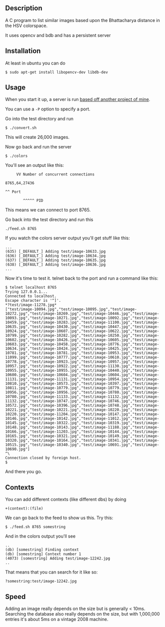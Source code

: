 ## Description
A C program to list similar images based upon the Bhattacharya distance in the HSV colorspace.

It uses opencv and bdb and has a persistent server

## Installation

At least in ubuntu you can do

    $ sudo apt-get install libopencv-dev libdb-dev

## Usage

When you start it up, a server is run [based off another project of mine](https://github.com/kristopolous/proxy).

You can use a `-P` option to specify a port.

Go into the test directory and run

    $ ./convert.sh

This will create 26,000 images.

Now go back and run the server

    $ ./colors

You'll see an output like this:

         VV Number of concurrent connections

    8765,64,27436

    ^^ Port

            ^^^^^ PID

This means we can connect to port 8765. 

Go back into the test directory and run this

    ./feed.sh 8765

If you watch the colors server output you'll get stuff like this:

    
    ...
    (635) [_DEFAULT_] Adding test/image-10633.jpg
    (636) [_DEFAULT_] Adding test/image-10634.jpg
    (637) [_DEFAULT_] Adding test/image-10635.jpg
    (638) [_DEFAULT_] Adding test/image-10636.jpg
    ...


Now it's time to test it.  telnet back to the port and run a command like this:


    $ telnet localhost 8765
    Trying 127.0.0.1...
    Connected to localhost.
    Escape character is '^]'.
    *?test/image-11278.jpg*
    ["test/image-10094.jpg","test/image-10095.jpg","test/image-10272.jpg","test/image-10269.jpg","test/image-10446.jpg","test/image-10093.jpg","test/image-10271.jpg","test/image-10092.jpg","test/image-10459.jpg","test/image-10283.jpg","test/image-11100.jpg","test/image-10635.jpg","test/image-10430.jpg","test/image-10447.jpg","test/image-10924.jpg","test/image-10607.jpg","test/image-10622.jpg","test/image-10799.jpg","test/image-10282.jpg","test/image-10250.jpg","test/image-10602.jpg","test/image-10426.jpg","test/image-10605.jpg","test/image-10603.jpg","test/image-10458.jpg","test/image-10776.jpg","test/image-10634.jpg","test/image-10424.jpg","test/image-10425.jpg","test/image-10781.jpg","test/image-10781.jpg","test/image-10953.jpg","test/image-11099.jpg","test/image-10777.jpg","test/image-10610.jpg","test/image-10778.jpg","test/image-10923.jpg","test/image-10957.jpg","test/image-10957.jpg","test/image-10922.jpg","test/image-11130.jpg","test/image-10955.jpg","test/image-10955.jpg","test/image-10440.jpg","test/image-10600.jpg","test/image-10604.jpg","test/image-10604.jpg","test/image-11131.jpg","test/image-11131.jpg","test/image-10954.jpg","test/image-10810.jpg","test/image-10573.jpg","test/image-10397.jpg","test/image-10811.jpg","test/image-10779.jpg","test/image-10779.jpg","test/image-10956.jpg","test/image-10956.jpg","test/image-10780.jpg","test/image-10780.jpg","test/image-11133.jpg","test/image-11132.jpg","test/image-11132.jpg","test/image-10747.jpg","test/image-10746.jpg","test/image-10572.jpg","test/image-10396.jpg","test/image-10748.jpg","test/image-10221.jpg","test/image-10221.jpg","test/image-10220.jpg","test/image-10220.jpg","test/image-11204.jpg","test/image-10147.jpg","test/image-10146.jpg","test/image-10142.jpg","test/image-11012.jpg","test/image-10145.jpg","test/image-10322.jpg","test/image-10319.jpg","test/image-10148.jpg","test/image-10143.jpg","test/image-11188.jpg","test/image-10166.jpg","test/image-11203.jpg","test/image-10144.jpg","test/image-10165.jpg","test/image-10321.jpg","test/image-10149.jpg","test/image-10320.jpg","test/image-10164.jpg","test/image-10341.jpg","test/image-10515.jpg","test/image-10340.jpg","test/image-10691.jpg","test/image-10690.jpg"]
    ^\
    Connection closed by foreign host.
    $

And there you go.

## Contexts

You can add different contexts (like different dbs) by doing

    +(context):(file)

We can go back to the feed to show us this. Try this:

    $ ./feed.sh 8765 somestring

And in the colors output you'll see

    ..
    (db) [somestring] Finding context
    (db) [somestring] Context number 1
    (4073) [somestring] Adding test/image-12242.jpg
    ..

That means that you can search for it like so:

    ?somestring:test/image-12242.jpg


## Speed

Adding an image really depends on the size but is generally < 10ms.
Searching the database also really depends on the size, but with 1,000,000 entries it's about 5ms on a vintage 2008 machine.
